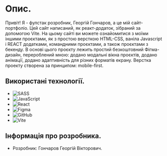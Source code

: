# Опис.

Привіт! Я - фулстак розробник, Георгій Гончаров, а це мій сайт-портфоліо. Цей сайт написаний, як реакт-додаток, зібраний за допомогою Vite. На цьому сайті ви можете ознайомитися з моїми іншими проєктами, як з простою версткою HTML-CSS, ваніла Javascript і REACT додатками, командними проєктами, а також проєктами з бекенду.
В основі цього проєкту лежить простий безкоштовний Фігма-дизайн, перероблений мною: додано модальні вікна проєктів, додано анімації, додано адаптивність для різних форматів екрану. Верстка проекту створена за принципом: mobile-first.


## Використані технології.

-  ![SASS](https://img.shields.io/badge/SASS-hotpink.svg?style=for-the-badge&logo=SASS&logoColor=white)
-  ![JavaScript](https://img.shields.io/badge/javascript-%23323330.svg?style=for-the-badge&logo=javascript&logoColor=%23F7DF1E)
-  ![React](https://img.shields.io/badge/react-%2320232a.svg?style=for-the-badge&logo=react&logoColor=%2361DAFB)
-  ![Figma](https://img.shields.io/badge/figma-%23F24E1E.svg?style=for-the-badge&logo=figma&logoColor=white)
-  ![GitHub](https://img.shields.io/badge/github-%23121011.svg?style=for-the-badge&logo=github&logoColor=white)
-  ![Vite](https://img.shields.io/badge/vite-%23646CFF.svg?style=for-the-badge&logo=vite&logoColor=white)


## Інформація про розробника.

- Розробник: Гончаров Георгій Вікторович.